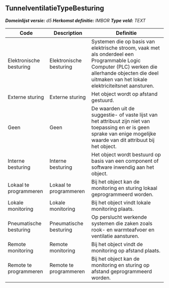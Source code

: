 ﻿## TunnelventilatieTypeBesturing

*__Domeinlijst versie:__ d5*
*__Herkomst definitie:__ IMBOR*
*__Type veld:__ TEXT*

|__Code__ |__Description__ |__Definitie__	|
|	---	|	---	|   ---	| 
| Elektronische besturing | Elektronische besturing | Systemen die op basis van elektrische stroom, vaak met als onderdeel een Programmable Logic Computer (PLC) werken die allerhande objecten die deel uitmaken van het lokale elektriciteitsnet aansturen. |
| Externe sturing | Externe sturing | Het object wordt op afstand gestuurd. |
| Geen | Geen | De waarden uit de suggestie- of vaste lijst van het attribuut zijn niet van toepassing en er is geen sprake van enige mogelijke waarde van dit attribuut bij het object. |
| Interne besturing | Interne besturing | Het object wordt bestuurd op basis van een component of software inwendig aan het object. |
| Lokaal te programmeren | Lokaal te programmeren | Bij het object kan de monitoring en sturing lokaal geprogrammeerd worden. |
| Lokale monitoring | Lokale monitoring | Bij het object vindt lokale monitoring plaats. |
| Pneumatische besturing | Pneumatische besturing | Op perslucht werkende systemen die zaken zoals rook- en warmteafvoer en ventilatie aansturen. |
| Remote monitoring | Remote monitoring | Bij het object vindt de monitoring op afstand plaats. |
| Remote te programmeren | Remote te programmeren | Bij het object kan de monitoring en sturing op afstand geprogrammeerd worden. |
